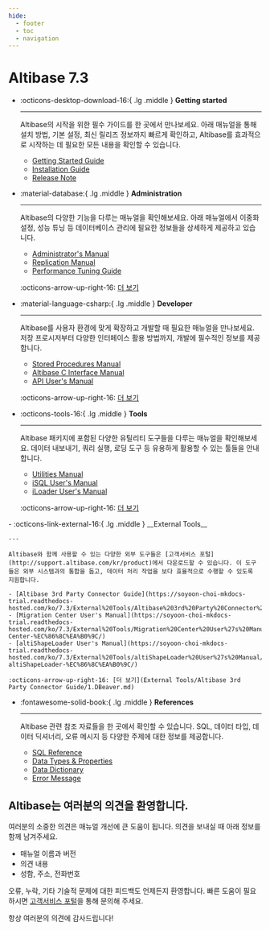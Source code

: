 ```yaml
---
hide:
  - footer
  - toc
  - navigation
---
```

# Altibase 7.3

<div class="grid cards" markdown>

-   :octicons-desktop-download-16:{ .lg .middle } __Getting started__

    ---

    Altibase의 시작을 위한 필수 가이드를 한 곳에서 만나보세요. 아래 매뉴얼을 통해 설치 방법, 기본 설정, 최신 릴리즈 정보까지 빠르게 확인하고, Altibase를 효과적으로 시작하는 데 필요한 모든 내용을 확인할 수 있습니다.

    - [Getting Started Guide](Admin/Getting%20Started%20Guide/1.Altibase-설치.md)
    - [Installation Guide](Admin/Installation%20Guide/1.Altibase-패키지-인스톨러.md)
    - [Release Note](https://github.com/ALTIBASE/Documents/blob/master/ReleaseNotes/kor/Altibase_7_3_0_0_1_Release_Notes.md)

-   :material-database:{ .lg .middle } __Administration__

    ---

    Altibase의 다양한 기능을 다루는 매뉴얼을 확인해보세요. 아래 매뉴얼에서 이중화 설정, 성능 튜닝 등 데이터베이스 관리에 필요한 정보들을 상세하게 제공하고 있습니다.

    - [Administrator's Manual](Admin/Administrator's%20Manual/1.Altibase-소개.md)
    - [Replication Manual](Admin/Replication%20Manual/1.이중화-개요.md)
    - [Performance Tuning Guide](Admin/Performance%20Tuning%20Guide/1.성능-튜닝-소개.md)
    
    :octicons-arrow-up-right-16: [더 보기](Admin/Administrator's%20Manual/0.서문.md)<br>
    
</div>

<div class="grid cards" markdown>

-   :material-language-csharp:{ .lg .middle } __Developer__

    ---

    Altibase를 사용자 환경에 맞게 확장하고 개발할 때 필요한 매뉴얼을 만나보세요. 저장 프로시저부터 다양한 인터페이스 활용 방법까지, 개발에 필수적인 정보를 제공합니다.

    - [Stored Procedures Manual](Developer/Stored%20Procedures%20Manual/1.저장-프로시저.md)
    - [Altibase C Interface Manual](Developer/Altibase%20C%20Interface%20Manual/1.Altibase-C-인터페이스-소개.md)
    - [API User's Manual](Developer/API%20User's%20Manual/1.PHP-Interface.md)
    
    :octicons-arrow-up-right-16: [더 보기](Developer/Altibase%20C%20Interface%20Manual/1.Altibase-C-인터페이스-소개.md)
    
-   :octicons-tools-16:{ .lg .middle } __Tools__

    ---

    Altibase 패키지에 포함된 다양한 유틸리티 도구들을 다루는 매뉴얼을 확인해보세요. 데이터 내보내기, 쿼리 실행, 로딩 도구 등 유용하게 활용할 수 있는 툴들을 안내합니다.

    - [Utilities Manual](Tools/Utilities%20Manual/1.aexport.md)
    - [iSQL User's Manual](Tools/iSQL%20User's%20Manual/1.iSQL-이용방법.md)
    - [iLoader User's Manual](Tools/iLoader%20User's%20Manual/1.iLoader-개요.md)
    
    :octicons-arrow-up-right-16: [더 보기](Tools/Adapter%20for%20JDBC%20User's%20Manual/1.소개.md)
    
</div>

<div class="grid cards" markdown>
-   :octicons-link-external-16:{ .lg .middle } __External Tools__

    ---

    Altibase와 함께 사용할 수 있는 다양한 외부 도구들은 [고객서비스 포털](http://support.altibase.com/kr/product)에서 다운로드할 수 있습니다. 이 도구들은 외부 시스템과의 통합을 돕고, 데이터 처리 작업을 보다 효율적으로 수행할 수 있도록 지원합니다.

    - [Altibase 3rd Party Connector Guide](https://soyoon-choi-mkdocs-trial.readthedocs-hosted.com/ko/7.3/External%20Tools/Altibase%203rd%20Party%20Connector%20Guide/1.DBeaver/)
    - [Migration Center User's Manual](https://soyoon-choi-mkdocs-trial.readthedocs-hosted.com/ko/7.3/External%20Tools/Migration%20Center%20User%27s%20Manual/1.Migration-Center-%EC%86%8C%EA%B0%9C/)
    - [altiShapeLoader User's Manual](https://soyoon-choi-mkdocs-trial.readthedocs-hosted.com/ko/7.3/External%20Tools/altiShapeLoader%20User%27s%20Manual/1.-altiShapeLoader-%EC%86%8C%EA%B0%9C/)
    
    :octicons-arrow-up-right-16: [더 보기](External Tools/Altibase 3rd Party Connector Guide/1.DBeaver.md)

-   :fontawesome-solid-book:{ .lg .middle } __References__

    ---

    Altibase 관련 참조 자료들을 한 곳에서 확인할 수 있습니다. SQL, 데이터 타입, 데이터 딕셔너리, 오류 메시지 등 다양한 주제에 대한 정보를 제공합니다.

    - [SQL Reference](https://soyoon-choi-mkdocs-trial.readthedocs-hosted.com/ko/7.3/Developer/SQL%20Reference/1.Altibase-SQL-%EC%86%8C%EA%B0%9C/)
    - [Data Types & Properties](https://soyoon-choi-mkdocs-trial.readthedocs-hosted.com/ko/7.3/Admin/General_Reference-1.Data%20Types%20%26%20Altibase%20Properties/0.%20%EC%84%9C%EB%AC%B8/)
    - [Data Dictionary](https://soyoon-choi-mkdocs-trial.readthedocs-hosted.com/ko/7.3/Admin/General_Reference-2.The%20Data%20Dictionary/0.%EC%84%9C%EB%AC%B8/)
    - [Error Message](https://soyoon-choi-mkdocs-trial.readthedocs-hosted.com/ko/7.3/Admin/Error%20Message%20Reference/1.ID-Error-Code/)

</div>

## Altibase는 여러분의 의견을 환영합니다.

여러분의 소중한 의견은 매뉴얼 개선에 큰 도움이 됩니다. 의견을 보내실 때 아래 정보를 함께 남겨주세요.

- 매뉴얼 이름과 버전
- 의견 내용
- 성함, 주소, 전화번호

오류, 누락, 기타 기술적 문제에 대한 피드백도 언제든지 환영합니다. 빠른 도움이 필요하시면 [고객서비스 포털](http://support.altibase.com/kr/)을 통해 문의해 주세요. 

항상 여러분의 의견에 감사드립니다!